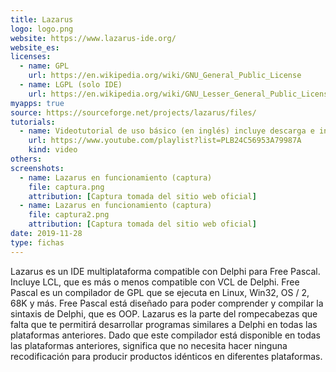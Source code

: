 ```yaml
---
title: Lazarus
logo: logo.png
website: https://www.lazarus-ide.org/
website_es: 
licenses:
  - name: GPL
    url: https://en.wikipedia.org/wiki/GNU_General_Public_License
  - name: LGPL (solo IDE)
    url: https://en.wikipedia.org/wiki/GNU_Lesser_General_Public_License
myapps: true
source: https://sourceforge.net/projects/lazarus/files/
tutorials:
  - name: Videotutorial de uso básico (en inglés) incluye descarga e instalación
    url: https://www.youtube.com/playlist?list=PLB24C56953A79987A
    kind: video
others:
screenshots:
  - name: Lazarus en funcionamiento (captura)
    file: captura.png
    attribution: [Captura tomada del sitio web oficial]  
  - name: Lazarus en funcionamiento (captura)
    file: captura2.png
    attribution: [Captura tomada del sitio web oficial]
date: 2019-11-28
type: fichas
---
```

Lazarus es un IDE multiplataforma compatible con Delphi para Free Pascal. Incluye LCL, que es más o menos compatible con VCL de Delphi. Free Pascal es un compilador de GPL que se ejecuta en Linux, Win32, OS / 2, 68K y más. Free Pascal está diseñado para poder comprender y compilar la sintaxis de Delphi, que es OOP. Lazarus es la parte del rompecabezas que falta que te permitirá desarrollar programas similares a Delphi en todas las plataformas anteriores. Dado que este compilador está disponible en todas las plataformas anteriores, significa que no necesita hacer ninguna recodificación para producir productos idénticos en diferentes plataformas.